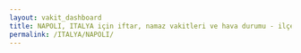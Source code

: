 ```yaml
---
layout: vakit_dashboard
title: NAPOLI, ITALYA için iftar, namaz vakitleri ve hava durumu - ilçe/eyalet seç
permalink: /ITALYA/NAPOLI/
---
```


<script type="text/javascript">
  var GLOBAL_COUNTRY = 'ITALYA';
  var GLOBAL_CITY = 'NAPOLI';
  var GLOBAL_STATE = '';
  var lat = 72;
  var lon = 21;
</script>
